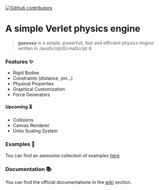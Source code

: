 [![GitHub contributors](https://img.shields.io/github/contributors/DiegoRomeo/gassosa)](https://GitHub.com/Naereen/badges/graphs/contributors/)
# A simple Verlet physics engine
> **gassosa** is a simple, powerfull, fast and efficient physics engine written in JavaScript/EcmaScript 6.</p>

### Features :sparkles:
- Rigid Bodies
- Constraints (distance, pin...)
- Physical Properties
- Graphical Customization
- Force Generators
#### Upcoming :hourglass_flowing_sand:
- Collisions
- Canvas Renderer
- Units Scaling System
### Examples :rocket:
Tou can find an awesome collection of examples [here]().
### Documentation :books:
You can find the official documentatione in the [wiki]() section.
